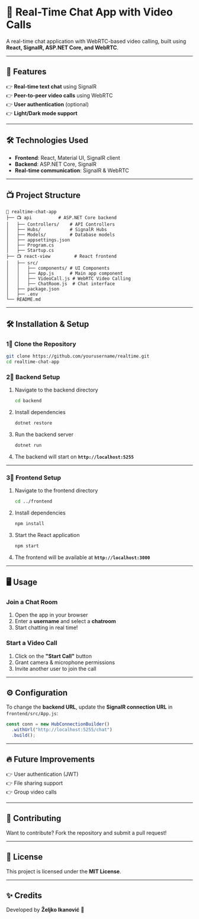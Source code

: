 # 🔨 Real-Time Chat App with Video Calls  

A real-time chat application with WebRTC-based video calling, built using **React, SignalR, ASP.NET Core, and WebRTC**.  

---

## 🚀 Features  
👉 **Real-time text chat** using SignalR  
👉 **Peer-to-peer video calls** using WebRTC  
👉 **User authentication** (optional)  
👉 **Light/Dark mode support**  

---

## 🛠 Technologies Used  
- **Frontend**: React, Material UI, SignalR client  
- **Backend**: ASP.NET Core, SignalR  
- **Real-time communication**: SignalR & WebRTC  

---

## 📺 Project Structure  

```
📆 realtime-chat-app
├── 📺 api          # ASP.NET Core backend
│   ├── Controllers/    # API Controllers
│   ├── Hubs/           # SignalR Hubs
│   ├── Models/         # Database models
│   ├── appsettings.json
│   ├── Program.cs
│   ├── Startup.cs
├── 📺 react-view         # React frontend
│   ├── src/
│   │   ├── components/ # UI Components
│   │   ├── App.js      # Main app component
│   │   ├── VideoCall.js # WebRTC Video Calling
│   │   ├── ChatRoom.js  # Chat interface
│   ├── package.json
│   ├── .env
└── README.md
```

---

## 🛠 Installation & Setup  

### **1⃣ Clone the Repository**  
```sh
git clone https://github.com/yourusername/realtime.git
cd realtime-chat-app
```

### **2⃣ Backend Setup**  

1. Navigate to the backend directory  
   ```sh
   cd backend
   ```
2. Install dependencies  
   ```sh
   dotnet restore
   ```
3. Run the backend server  
   ```sh
   dotnet run
   ```
4. The backend will start on **`http://localhost:5255`**  

---

### **3⃣ Frontend Setup**  

1. Navigate to the frontend directory  
   ```sh
   cd ../frontend
   ```
2. Install dependencies  
   ```sh
   npm install
   ```
3. Start the React application  
   ```sh
   npm start
   ```
4. The frontend will be available at **`http://localhost:3000`**  

---

## 🖥️ Usage  

### **Join a Chat Room**
1. Open the app in your browser  
2. Enter a **username** and select a **chatroom**  
3. Start chatting in real time!  

### **Start a Video Call**  
1. Click on the **"Start Call"** button  
2. Grant camera & microphone permissions  
3. Invite another user to join the call  

---

## ⚙️ Configuration  

To change the **backend URL**, update the **SignalR connection URL** in `frontend/src/App.js`:

```js
const conn = new HubConnectionBuilder()
  .withUrl("http://localhost:5255/chat")
  .build();
```

---

## 🔥 Future Improvements  
👉 User authentication (JWT)  
👉 File sharing support  
👉 Group video calls  

---

## 🤝 Contributing  
Want to contribute? Fork the repository and submit a pull request!  

---

## 🐝 License  
This project is licensed under the **MIT License**.  

---

## ✨ Credits  
Developed by **Željko Ikanović** 🚀  

